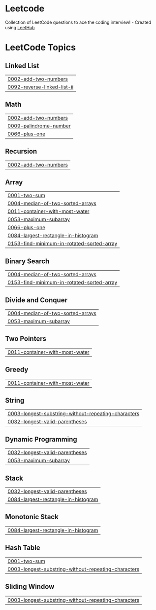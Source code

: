 # Leetcode
Collection of LeetCode questions to ace the coding interview! - Created using [LeetHub](https://github.com/QasimWani/LeetHub)

<!---LeetCode Topics Start-->
# LeetCode Topics
## Linked List
|  |
| ------- |
| [0002-add-two-numbers](https://github.com/jainilDesai/Leetcode/tree/master/0002-add-two-numbers) |
| [0092-reverse-linked-list-ii](https://github.com/jainilDesai/Leetcode/tree/master/0092-reverse-linked-list-ii) |
## Math
|  |
| ------- |
| [0002-add-two-numbers](https://github.com/jainilDesai/Leetcode/tree/master/0002-add-two-numbers) |
| [0009-palindrome-number](https://github.com/jainilDesai/Leetcode/tree/master/0009-palindrome-number) |
| [0066-plus-one](https://github.com/jainilDesai/Leetcode/tree/master/0066-plus-one) |
## Recursion
|  |
| ------- |
| [0002-add-two-numbers](https://github.com/jainilDesai/Leetcode/tree/master/0002-add-two-numbers) |
## Array
|  |
| ------- |
| [0001-two-sum](https://github.com/jainilDesai/Leetcode/tree/master/0001-two-sum) |
| [0004-median-of-two-sorted-arrays](https://github.com/jainilDesai/Leetcode/tree/master/0004-median-of-two-sorted-arrays) |
| [0011-container-with-most-water](https://github.com/jainilDesai/Leetcode/tree/master/0011-container-with-most-water) |
| [0053-maximum-subarray](https://github.com/jainilDesai/Leetcode/tree/master/0053-maximum-subarray) |
| [0066-plus-one](https://github.com/jainilDesai/Leetcode/tree/master/0066-plus-one) |
| [0084-largest-rectangle-in-histogram](https://github.com/jainilDesai/Leetcode/tree/master/0084-largest-rectangle-in-histogram) |
| [0153-find-minimum-in-rotated-sorted-array](https://github.com/jainilDesai/Leetcode/tree/master/0153-find-minimum-in-rotated-sorted-array) |
## Binary Search
|  |
| ------- |
| [0004-median-of-two-sorted-arrays](https://github.com/jainilDesai/Leetcode/tree/master/0004-median-of-two-sorted-arrays) |
| [0153-find-minimum-in-rotated-sorted-array](https://github.com/jainilDesai/Leetcode/tree/master/0153-find-minimum-in-rotated-sorted-array) |
## Divide and Conquer
|  |
| ------- |
| [0004-median-of-two-sorted-arrays](https://github.com/jainilDesai/Leetcode/tree/master/0004-median-of-two-sorted-arrays) |
| [0053-maximum-subarray](https://github.com/jainilDesai/Leetcode/tree/master/0053-maximum-subarray) |
## Two Pointers
|  |
| ------- |
| [0011-container-with-most-water](https://github.com/jainilDesai/Leetcode/tree/master/0011-container-with-most-water) |
## Greedy
|  |
| ------- |
| [0011-container-with-most-water](https://github.com/jainilDesai/Leetcode/tree/master/0011-container-with-most-water) |
## String
|  |
| ------- |
| [0003-longest-substring-without-repeating-characters](https://github.com/jainilDesai/Leetcode/tree/master/0003-longest-substring-without-repeating-characters) |
| [0032-longest-valid-parentheses](https://github.com/jainilDesai/Leetcode/tree/master/0032-longest-valid-parentheses) |
## Dynamic Programming
|  |
| ------- |
| [0032-longest-valid-parentheses](https://github.com/jainilDesai/Leetcode/tree/master/0032-longest-valid-parentheses) |
| [0053-maximum-subarray](https://github.com/jainilDesai/Leetcode/tree/master/0053-maximum-subarray) |
## Stack
|  |
| ------- |
| [0032-longest-valid-parentheses](https://github.com/jainilDesai/Leetcode/tree/master/0032-longest-valid-parentheses) |
| [0084-largest-rectangle-in-histogram](https://github.com/jainilDesai/Leetcode/tree/master/0084-largest-rectangle-in-histogram) |
## Monotonic Stack
|  |
| ------- |
| [0084-largest-rectangle-in-histogram](https://github.com/jainilDesai/Leetcode/tree/master/0084-largest-rectangle-in-histogram) |
## Hash Table
|  |
| ------- |
| [0001-two-sum](https://github.com/jainilDesai/Leetcode/tree/master/0001-two-sum) |
| [0003-longest-substring-without-repeating-characters](https://github.com/jainilDesai/Leetcode/tree/master/0003-longest-substring-without-repeating-characters) |
## Sliding Window
|  |
| ------- |
| [0003-longest-substring-without-repeating-characters](https://github.com/jainilDesai/Leetcode/tree/master/0003-longest-substring-without-repeating-characters) |
<!---LeetCode Topics End-->